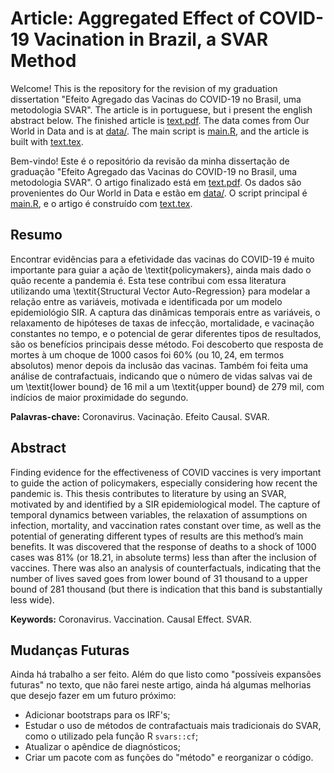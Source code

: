 # Article: Aggregated Effect of COVID-19 Vacination in Brazil, a SVAR Method

Welcome! This is the repository for the revision of my graduation dissertation "Efeito Agregado das Vacinas do COVID-19 no Brasil, uma metodologia SVAR". The article is in portuguese, but i present the english abstract below. The finished article is [text.pdf](text.pdf). The data comes from Our World in Data and is at [data/](data/). The main script is [main.R](main.R), and the article is built with [text.tex](text.tex).

Bem-vindo! Este é o repositório da revisão da minha dissertação de graduação "Efeito Agregado das Vacinas do COVID-19 no Brasil, uma metodologia SVAR". O artigo finalizado está em [text.pdf](text.pdf). Os dados são provenientes do Our World in Data e estão em [data/](data/). O script principal é [main.R](main.R), e o artigo é construído com [text.tex](text.tex).


## Resumo

Encontrar evidências para a efetividade das vacinas do COVID-19 é muito importante para guiar a ação de \textit{policymakers}, ainda mais dado o quão recente a pandemia é. Esta tese contribui com essa literatura utilizando uma \textit{Structural Vector Auto-Regression} para modelar a relação entre as variáveis, motivada e identificada por um modelo epidemiológio SIR. A captura das dinâmicas temporais entre as variáveis, o relaxamento de hipóteses de taxas de infecção, mortalidade, e vacinação constantes no tempo, e o potencial de gerar diferentes tipos de resultados, são os benefícios principais desse método. Foi descoberto que resposta de mortes à um choque de $1000$ casos foi $60$\% (ou $10,24$, em termos absolutos) menor depois da inclusão das vacinas. Também foi feita uma análise de contrafactuais, indicando que o número de vidas salvas vai de um \textit{lower bound} de $16$ mil a um \textit{upper bound} de $279$ mil, com indícios de maior proximidade do segundo.

**Palavras-chave:** Coronavirus. Vacinação. Efeito Causal. SVAR.


## Abstract
Finding evidence for the effectiveness of COVID vaccines is very important to guide the action of policymakers, especially considering how recent the pandemic is. This thesis contributes to literature by using an SVAR, motivated by and identified by a SIR epidemiological model. The capture of temporal dynamics between variables, the relaxation of assumptions on infection, mortality, and vaccination rates constant over time, as well as the potential of generating different types of results are this method’s main benefits. It was discovered that the response of deaths to a shock of 1000 cases was 81\% (or 18.21, in absolute terms) less than after the inclusion of vaccines. There was also an analysis of counterfactuals, indicating that the number of lives saved goes from lower bound of 31 thousand to a upper bound of 281 thousand (but there is indication that this band is substantially less wide).

**Keywords:** Coronavirus. Vaccination. Causal Effect. SVAR.


## Mudanças Futuras
Ainda há trabalho a ser feito. Além do que listo como "possíveis expansões futuras" no texto, que não farei neste artigo, ainda há algumas melhorias que desejo fazer em um futuro próximo:

- Adicionar bootstraps para os IRF's;
- Estudar o uso de métodos de contrafactuais mais tradicionais do SVAR, como o utilizado pela função R `svars::cf`;
- Atualizar o apêndice de diagnósticos;
- Criar um pacote com as funções do "método" e reorganizar o código.
